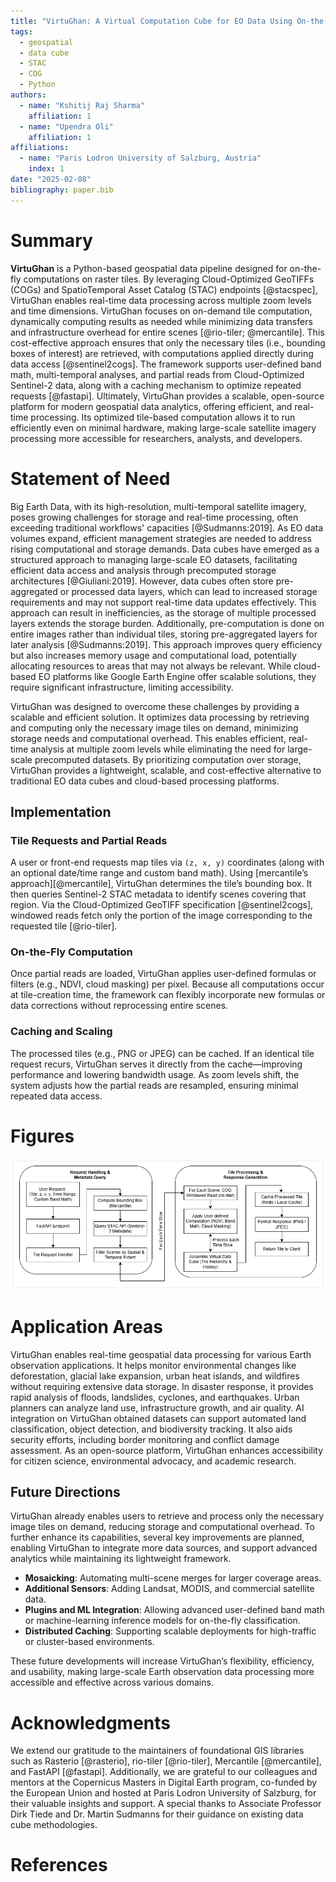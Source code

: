 ```yaml
---
title: "VirtuGhan: A Virtual Computation Cube for EO Data Using On-the-Fly Tiling Computation"
tags:
  - geospatial
  - data cube
  - STAC
  - COG
  - Python
authors:
  - name: "Kshitij Raj Sharma"
    affiliation: 1
  - name: "Upendra Oli"
    affiliation: 1
affiliations:
  - name: "Paris Lodron University of Salzburg, Austria"
    index: 1
date: "2025-02-08"
bibliography: paper.bib
---
```


# Summary

**VirtuGhan** is a Python-based geospatial data pipeline designed for on-the-fly computations on raster tiles. By leveraging Cloud-Optimized GeoTIFFs (COGs) and SpatioTemporal Asset Catalog (STAC) endpoints [@stacspec], VirtuGhan enables real-time data processing across multiple zoom levels and time dimensions. VirtuGhan focuses on on-demand tile computation, dynamically computing results as needed while minimizing data transfers and infrastructure overhead for entire scenes [@rio-tiler; @mercantile]. This cost-effective approach ensures that only the necessary tiles (i.e., bounding boxes of interest) are retrieved, with computations applied directly during data access [@sentinel2cogs]. The framework supports user-defined band math, multi-temporal analyses, and partial reads from Cloud-Optimized Sentinel-2 data, along with a caching mechanism to optimize repeated requests [@fastapi]. Ultimately, VirtuGhan provides a scalable, open-source platform for modern geospatial data analytics, offering efficient, and real-time processing. Its optimized tile-based computation allows it to run efficiently even on minimal hardware, making large-scale satellite imagery processing more accessible for researchers, analysts, and developers.

# Statement of Need

Big Earth Data, with its high-resolution, multi-temporal satellite imagery, poses growing challenges for storage and real-time processing, often exceeding traditional workflows' capacities [@Sudmanns:2019]. As EO data volumes expand, efficient management strategies are needed to address rising computational and storage demands. Data cubes have emerged as a structured approach to managing large-scale EO datasets, facilitating efficient data access and analysis through precomputed storage architectures [@Giuliani:2019]. However, data cubes often store pre-aggregated or processed data layers, which can lead to increased storage requirements and may not support real-time data updates effectively. This approach can result in inefficiencies, as the storage of multiple processed layers extends the storage burden. Additionally, pre-computation is done on entire images rather than individual tiles, storing pre-aggregated layers for later analysis [@Sudmanns:2019]. This approach improves query efficiency but also increases memory usage and computational load, potentially allocating resources to areas that may not always be relevant. While cloud-based EO platforms like Google Earth Engine offer scalable solutions, they require significant infrastructure, limiting accessibility.

VirtuGhan was designed to overcome these challenges by providing a scalable and efficient solution. It optimizes data processing by retrieving and computing only the necessary image tiles on demand, minimizing storage needs and computational overhead. This enables efficient, real-time analysis at multiple zoom levels while eliminating the need for large-scale precomputed datasets. By prioritizing computation over storage, VirtuGhan provides a lightweight, scalable, and cost-effective alternative to traditional EO data cubes and cloud-based processing platforms.

## Implementation

### Tile Requests and Partial Reads

A user or front-end requests map tiles via `(z, x, y)` coordinates (along with an optional date/time range and custom band math). Using [mercantile’s approach][@mercantile], VirtuGhan determines the tile’s bounding box. It then queries Sentinel-2 STAC metadata to identify scenes covering that region. Via the Cloud-Optimized GeoTIFF specification [@sentinel2cogs], windowed reads fetch only the portion of the image corresponding to the requested tile [@rio-tiler]. 

### On-the-Fly Computation

Once partial reads are loaded, VirtuGhan applies user-defined formulas or filters (e.g., NDVI, cloud masking) per pixel. Because all computations occur at tile-creation time, the framework can flexibly incorporate new formulas or data corrections without reprocessing entire scenes.

### Caching and Scaling

The processed tiles (e.g., PNG or JPEG) can be cached. If an identical tile request recurs, VirtuGhan serves it directly from the cache—improving performance and lowering bandwidth usage. As zoom levels shift, the system adjusts how the partial reads are resampled, ensuring minimal repeated data access. 


# Figures

![Flowchart-virtughan](flowchart-virtughan.png)

# Application Areas
VirtuGhan enables real-time geospatial data processing for various Earth observation applications. It helps monitor environmental changes like deforestation, glacial lake expansion, urban heat islands, and wildfires without requiring extensive data storage. In disaster response, it provides rapid analysis of floods, landslides, cyclones, and earthquakes. Urban planners can analyze land use, infrastructure growth, and air quality. AI integration on VirtuGhan obtained datasets can support automated land classification, object detection, and biodiversity tracking. It also aids security efforts, including border monitoring and conflict damage assessment. As an open-source platform, VirtuGhan enhances accessibility for citizen science, environmental advocacy, and academic research.

## Future Directions

VirtuGhan already enables users to retrieve and process only the necessary image tiles on demand, reducing storage and computational overhead. To further enhance its capabilities, several key improvements are planned, enabling VirtuGhan to integrate more data sources, and support advanced analytics while maintaining its lightweight framework.
- **Mosaicking**: Automating multi-scene merges for larger coverage areas.  
- **Additional Sensors**: Adding Landsat, MODIS, and commercial satellite data.  
- **Plugins and ML Integration**: Allowing advanced user-defined band math or machine-learning inference models for on-the-fly classification.  
- **Distributed Caching**: Supporting scalable deployments for high-traffic or cluster-based environments.

These future developments will increase VirtuGhan’s flexibility, efficiency, and usability, making large-scale Earth observation data processing more accessible and effective across various domains. 

# Acknowledgments

We extend our gratitude to the maintainers of foundational GIS libraries such as Rasterio [@rasterio], rio-tiler [@rio-tiler], Mercantile [@mercantile], and FastAPI [@fastapi]. Additionally, we are grateful to our colleagues and mentors at the Copernicus Masters in Digital Earth program, co-funded by the European Union and hosted at Paris Lodron University of Salzburg, for their valuable insights and support. A special thanks to Associate Professor Dirk Tiede and Dr. Martin Sudmanns for their guidance on existing data cube methodologies.

# References
